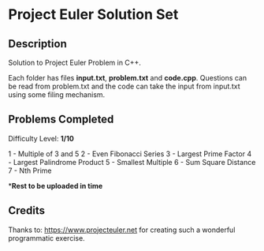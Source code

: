 # Project Euler Solution Set

## Description

Solution to Project Euler Problem in C++. 

Each folder has files **input.txt**, **problem.txt** and **code.cpp**. Questions can be read from problem.txt and the code can take the input from input.txt using some filing mechanism.

## Problems Completed

Difficulty Level: **1/10**

1 - Multiple of 3 and 5
2 - Even Fibonacci Series
3 - Largest Prime Factor
4 - Largest Palindrome Product
5 - Smallest Multiple
6 - Sum Square Distance
7 - Nth Prime

***Rest to be uploaded in time**

## Credits

Thanks to: https://www.projecteuler.net for creating such a wonderful programmatic exercise.
